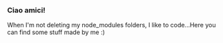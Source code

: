 ### Ciao amici!

When I'm not deleting my node_modules folders, I like to code...Here you can find some stuff made by me :)
